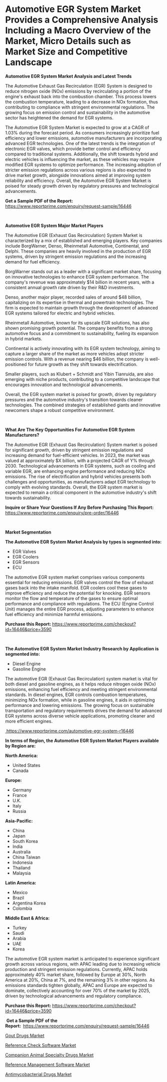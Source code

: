 <p><h1>Automotive EGR System Market Provides a Comprehensive Analysis Including a Macro Overview of the Market, Micro Details such as Market Size and Competitive Landscape</h1></p><p><strong>Automotive EGR System Market Analysis and Latest Trends</strong></p>
<p><p>The Automotive Exhaust Gas Recirculation (EGR) System is designed to reduce nitrogen oxide (NOx) emissions by recirculating a portion of the engine's exhaust back into the combustion chamber. This process lowers the combustion temperature, leading to a decrease in NOx formation, thus contributing to compliance with stringent environmental regulations. The growing focus on emission control and sustainability in the automotive sector has heightened the demand for EGR systems.</p><p>The Automotive EGR System Market is expected to grow at a CAGR of 1.03% during the forecast period. As consumers increasingly prioritize fuel efficiency and lower emissions, automotive manufacturers are incorporating advanced EGR technologies. One of the latest trends is the integration of electronic EGR valves, which provide better control and efficiency compared to traditional systems. Additionally, the shift towards hybrid and electric vehicles is influencing the market, as these vehicles may require modified EGR systems to optimize performance. The increasing adoption of stricter emission regulations across various regions is also expected to drive market growth, alongside innovations aimed at improving system reliability and efficiency. Overall, the Automotive EGR System Market is poised for steady growth driven by regulatory pressures and technological advancements.</p></p>
<p><strong>Get a Sample PDF of the Report:&nbsp;</strong> <a href="https://www.reportprime.com/enquiry/request-sample/16446?utm_campaign=1140&utm_medium=2&utm_source=Github&utm_content=ia&utm_term=23112024&utm_id=automotive-egr-system">https://www.reportprime.com/enquiry/request-sample/16446</a></p>
<p>&nbsp;</p>
<p><strong>Automotive EGR System Major Market Players</strong></p>
<p><p>The Automotive EGR (Exhaust Gas Recirculation) System Market is characterized by a mix of established and emerging players. Key companies include BorgWarner, Denso, Rheinmetall Automotive, Continental, and Delphi. These companies are heavily involved in the production of EGR systems, driven by stringent emission regulations and the increasing demand for fuel efficiency.</p><p>BorgWarner stands out as a leader with a significant market share, focusing on innovative technologies to enhance EGR system performance. The company's revenue was approximately $14 billion in recent years, with a consistent annual growth rate driven by their R&D investments.</p><p>Denso, another major player, recorded sales of around $48 billion, capitalizing on its expertise in thermal and powertrain technologies. The firm is expected to maintain growth through the development of advanced EGR systems tailored for electric and hybrid vehicles.</p><p>Rheinmetall Automotive, known for its upscale EGR solutions, has also shown promising growth potential. The company benefits from a strong automotive focus and a commitment to sustainability, fueling its expansion in hybrid markets.</p><p>Continental is actively innovating with its EGR system technology, aiming to capture a larger share of the market as more vehicles adopt stricter emission controls. With a revenue nearing $46 billion, the company is well-positioned for future growth as they shift towards electrification.</p><p>Smaller players, such as Klubert + Schmidt and Yibin Tianruida, are also emerging with niche products, contributing to a competitive landscape that encourages innovation and technological advancements.</p><p>Overall, the EGR system market is poised for growth, driven by regulatory pressures and the automotive industry's transition towards cleaner technologies. The combined strategies of established giants and innovative newcomers shape a robust competitive environment.</p></p>
<p>&nbsp;</p>
<p><strong>What Are The Key Opportunities For Automotive EGR System Manufacturers?</strong></p>
<p><p>The Automotive EGR (Exhaust Gas Recirculation) System market is poised for significant growth, driven by stringent emission regulations and increasing demand for fuel-efficient vehicles. In 2023, the market was valued at approximately $X billion, with a projected CAGR of Y% through 2030. Technological advancements in EGR systems, such as cooling and variable EGR, are enhancing engine performance and reducing NOx emissions. The rise of electrification and hybrid vehicles presents both challenges and opportunities, as manufacturers adapt EGR technology to comply with evolving standards. Overall, the EGR system market is expected to remain a critical component in the automotive industry's shift towards sustainability.</p></p>
<p><strong>Inquire or Share Your Questions If Any Before Purchasing This Report:</strong> <a href="https://www.reportprime.com/enquiry/pre-order/16446?utm_campaign=1140&utm_medium=2&utm_source=Github&utm_content=ia&utm_term=23112024&utm_id=automotive-egr-system">https://www.reportprime.com/enquiry/pre-order/16446</a></p>
<p>&nbsp;</p>
<p><strong>Market Segmentation</strong></p>
<p><strong>The Automotive EGR System Market Analysis by types is segmented into:</strong></p>
<p><ul><li>EGR Valves</li><li>EGR Coolers</li><li>EGR Sensors</li><li>ECU</li></ul></p>
<p><p>The automotive EGR system market comprises various components essential for reducing emissions. EGR valves control the flow of exhaust gases back into the intake manifold. EGR coolers cool these gases to improve efficiency and reduce the potential for knocking. EGR sensors monitor the flow and temperature of the gases to ensure optimal performance and compliance with regulations. The ECU (Engine Control Unit) manages the entire EGR process, adjusting parameters to enhance fuel efficiency and minimize harmful emissions.</p></p>
<p><strong>Purchase this Report:&nbsp;</strong><a href="https://www.reportprime.com/checkout?id=16446&price=3590&utm_campaign=1140&utm_medium=2&utm_source=Github&utm_content=ia&utm_term=23112024&utm_id=automotive-egr-system">https://www.reportprime.com/checkout?id=16446&price=3590</a></p>
<p>&nbsp;</p>
<p><strong>The Automotive EGR System Market Industry Research by Application is segmented into:</strong></p>
<p><ul><li>Diesel Engine</li><li>Gasoline Engine</li></ul></p>
<p><p>The automotive EGR (Exhaust Gas Recirculation) system market is vital for both diesel and gasoline engines, as it helps reduce nitrogen oxide (NOx) emissions, enhancing fuel efficiency and meeting stringent environmental standards. In diesel engines, EGR controls combustion temperatures, minimizing NOx formation, while in gasoline engines, it aids in optimizing performance and lowering emissions. The growing focus on sustainable transportation and regulatory requirements drives the demand for advanced EGR systems across diverse vehicle applications, promoting cleaner and more efficient engines.</p></p>
<p><a href="https://www.reportprime.com/automotive-egr-system-r16446?utm_campaign=1140&utm_medium=2&utm_source=Github&utm_content=ia&utm_term=23112024&utm_id=automotive-egr-system">&nbsp;https://www.reportprime.com/automotive-egr-system-r16446</a></p>
<p><strong>In terms of Region, the Automotive EGR System Market Players available by Region are:</strong></p>
<p>
    <p> <strong> North America: </strong>
        <ul>
            <li>United States</li>
            <li>Canada</li>
        </ul>
        </p> 
    <p> <strong> Europe: </strong>
        <ul>
            <li>Germany</li>
            <li>France</li>
            <li>U.K.</li>
            <li>Italy</li>
            <li>Russia</li>
        </ul>
        </p> 
    <p> <strong> Asia-Pacific: </strong>
        <ul>
            <li>China</li>
            <li>Japan</li>
            <li>South Korea</li>
            <li>India</li>
            <li>Australia</li>
            <li>China Taiwan</li>
            <li>Indonesia</li>
            <li>Thailand</li>
            <li>Malaysia</li>
        </ul>
        </p> 
    <p> <strong> Latin America: </strong>
        <ul>
            <li>Mexico</li>
            <li>Brazil</li>
            <li>Argentina Korea</li>
            <li>Colombia</li>
        </ul>
        </p> 
    <p> <strong> Middle East & Africa: </strong>
        <ul>
            <li>Turkey</li>
            <li>Saudi</li>
            <li>Arabia</li>
            <li>UAE</li>
            <li>Korea</li>
        </ul>
    </p>
    </p>
<p><p>The automotive EGR system market is anticipated to experience significant growth across various regions, with APAC leading due to increasing vehicle production and stringent emission regulations. Currently, APAC holds approximately 40% market share, followed by Europe at 30%, North America at 20%, China at 7%, and the remaining 3% in other regions. As emissions standards tighten globally, APAC and Europe are expected to dominate, collectively accounting for over 70% of the market by 2025, driven by technological advancements and regulatory compliance.</p></p>
<p><strong>Purchase this Report: </strong><a href="https://www.reportprime.com/checkout?id=16446&price=3590&utm_campaign=1140&utm_medium=2&utm_source=Github&utm_content=ia&utm_term=23112024&utm_id=automotive-egr-system">https://www.reportprime.com/checkout?id=16446&price=3590</a></p>
<p>&nbsp;<strong>Get a Sample PDF of the Report:&nbsp;&nbsp;</strong><a href="https://www.reportprime.com/enquiry/request-sample/16446?utm_campaign=1140&utm_medium=2&utm_source=Github&utm_content=ia&utm_term=23112024&utm_id=automotive-egr-system">https://www.reportprime.com/enquiry/request-sample/16446</a></p>
<p><strong></strong></p>
<p><p><a href="https://www.linkedin.com/pulse/gout-drugs-market-growth-study-highlights-potential-projected-iak4f?utm_campaign=1140&utm_medium=2&utm_source=Github&utm_content=ia&utm_term=23112024&utm_id=automotive-egr-system">Gout Drugs Market</a></p><p><a href="https://issuu.com/reportprime-2/docs/reference-check-software-market-siz_a19768bc564fa2?utm_campaign=1140&utm_medium=2&utm_source=Github&utm_content=ia&utm_term=23112024&utm_id=automotive-egr-system">Reference Check Software Market</a></p><p><a href="https://www.linkedin.com/pulse/forecast-of148-cagr-study-companion-animal-specialty-drugs-7ecxf?utm_campaign=1140&utm_medium=2&utm_source=Github&utm_content=ia&utm_term=23112024&utm_id=automotive-egr-system">Companion Animal Specialty Drugs Market</a></p><p><a href="https://issuu.com/reportprime-2/docs/reference-management-software-marke_963838924a3b7b?utm_campaign=1140&utm_medium=2&utm_source=Github&utm_content=ia&utm_term=23112024&utm_id=automotive-egr-system">Reference Management Software Market</a></p><p><a href="https://www.linkedin.com/pulse/market-report-years-2024-2031-64-cagrshowing-significant-growth-j25uf?utm_campaign=1140&utm_medium=2&utm_source=Github&utm_content=ia&utm_term=23112024&utm_id=automotive-egr-system">Antimycobacterial Drugs Market</a></p></p>